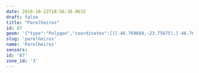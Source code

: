 ```yaml
---
date: 2018-10-22T18:56:38.063Z
draft: false
title: "Parelheiros"
id: 87
geom: '{"type":"Polygon","coordinates":[[[-46.769668,-23.75675],[-46.769629,-23.757927],[-46.769744,-23.75803],[-46.769756,-23.758193],[-46.769671,-23.758267],[-46.76944,-23.758102],[-46.769261,-23.758079],[-46.769097,-23.758144],[-46.769033,-23.758268],[-46.76911,-23.758557],[-46.769637,-23.759493],[-46.769813,-23.759585],[-46.770174,-23.760268],[-46.770172,-23.760345],[-46.770047,-23.760388],[-46.769826,-23.760289],[-46.769531,-23.760284],[-46.769389,-23.760362],[-46.769324,-23.760492],[-46.769327,-23.760602],[-46.769537,-23.760784],[-46.769794,-23.761141],[-46.769797,-23.762103],[-46.769906,-23.762232],[-46.770064,-23.762251],[-46.770155,-23.762123],[-46.770324,-23.761525],[-46.770492,-23.761473],[-46.770641,-23.761535],[-46.770945,-23.761972],[-46.770955,-23.762092],[-46.77047,-23.762503],[-46.770481,-23.76279],[-46.770868,-23.763161],[-46.771315,-23.76339],[-46.771568,-23.763775],[-46.771998,-23.763849],[-46.772032,-23.764053],[-46.771907,-23.764365],[-46.772074,-23.764508],[-46.772279,-23.764556],[-46.772356,-23.764673],[-46.772292,-23.765028],[-46.772522,-23.765692],[-46.772663,-23.76565],[-46.772611,-23.765466],[-46.772683,-23.765352],[-46.773112,-23.765283],[-46.77328,-23.765196],[-46.7735,-23.765214],[-46.773597,-23.76531],[-46.773585,-23.765554],[-46.773443,-23.765845],[-46.77316,-23.766204],[-46.773248,-23.766276],[-46.773636,-23.766261],[-46.773843,-23.766348],[-46.773918,-23.766475],[-46.773952,-23.766836],[-46.774092,-23.76696],[-46.774485,-23.767135],[-46.774872,-23.767137],[-46.775185,-23.766926],[-46.776046,-23.766733],[-46.776142,-23.766586],[-46.775989,-23.766364],[-46.776024,-23.766281],[-46.776624,-23.766149],[-46.777298,-23.76639],[-46.777839,-23.766344],[-46.777957,-23.766383],[-46.778044,-23.76702],[-46.778324,-23.767597],[-46.77862,-23.767444],[-46.779056,-23.766969],[-46.779242,-23.766975],[-46.779411,-23.767814],[-46.779667,-23.767932],[-46.780174,-23.767918],[-46.780266,-23.767947],[-46.780323,-23.768079],[-46.780036,-23.769171],[-46.779728,-23.769456],[-46.779769,-23.76962],[-46.780082,-23.770044],[-46.780104,-23.770193],[-46.780064,-23.770263],[-46.779603,-23.770378],[-46.779494,-23.770454],[-46.77926,-23.770732],[-46.779249,-23.770927],[-46.779342,-23.771059],[-46.779662,-23.771234],[-46.78012,-23.771254],[-46.780355,-23.771627],[-46.780528,-23.771705],[-46.781176,-23.771722],[-46.781306,-23.771663],[-46.781351,-23.771518],[-46.781101,-23.770956],[-46.781163,-23.770789],[-46.781276,-23.770757],[-46.781487,-23.77078],[-46.781879,-23.770978],[-46.782474,-23.771176],[-46.78262,-23.771628],[-46.782746,-23.771789],[-46.782888,-23.771771],[-46.783047,-23.771653],[-46.783233,-23.771316],[-46.783007,-23.771107],[-46.782517,-23.770885],[-46.782447,-23.770735],[-46.782507,-23.770285],[-46.782339,-23.769502],[-46.782394,-23.768536],[-46.782594,-23.768412],[-46.783567,-23.768152],[-46.783624,-23.76818],[-46.783701,-23.768273],[-46.78361,-23.768532],[-46.783677,-23.768639],[-46.784079,-23.768652],[-46.784278,-23.769031],[-46.785245,-23.769517],[-46.785404,-23.769934],[-46.785555,-23.770117],[-46.786491,-23.770665],[-46.786785,-23.77114],[-46.787311,-23.771634],[-46.787483,-23.771768],[-46.788266,-23.772126],[-46.788235,-23.772263],[-46.787992,-23.77231],[-46.787769,-23.772433],[-46.787824,-23.77257],[-46.788141,-23.772555],[-46.78825,-23.772602],[-46.78819,-23.773173],[-46.788364,-23.773489],[-46.788589,-23.773483],[-46.78882,-23.773098],[-46.789322,-23.772556],[-46.789538,-23.772557],[-46.789775,-23.772703],[-46.789925,-23.772949],[-46.78996,-23.773144],[-46.789737,-23.773802],[-46.789551,-23.773951],[-46.789659,-23.774192],[-46.790112,-23.774574],[-46.790797,-23.774925],[-46.791336,-23.775388],[-46.791524,-23.77568],[-46.792071,-23.776008],[-46.792302,-23.776289],[-46.792189,-23.776723],[-46.793404,-23.777467],[-46.793634,-23.777711],[-46.793846,-23.778114],[-46.793879,-23.778593],[-46.793517,-23.779057],[-46.793118,-23.77922],[-46.792972,-23.779357],[-46.793045,-23.779534],[-46.793474,-23.77981],[-46.793568,-23.779963],[-46.793609,-23.78015],[-46.793522,-23.78047],[-46.793279,-23.78055],[-46.793233,-23.780637],[-46.793304,-23.780774],[-46.793551,-23.780919],[-46.793538,-23.781044],[-46.793253,-23.781421],[-46.793051,-23.781888],[-46.792889,-23.781878],[-46.792504,-23.781504],[-46.792349,-23.78148],[-46.79224,-23.781562],[-46.792232,-23.78166],[-46.792698,-23.782291],[-46.792589,-23.782483],[-46.792266,-23.782554],[-46.791893,-23.782505],[-46.79152,-23.782697],[-46.791582,-23.782874],[-46.791897,-23.782886],[-46.792096,-23.782982],[-46.792269,-23.783355],[-46.792287,-23.783584],[-46.79192,-23.783637],[-46.791474,-23.784043],[-46.791304,-23.784028],[-46.791208,-23.783865],[-46.791176,-23.783625],[-46.79103,-23.783586],[-46.790334,-23.784178],[-46.789793,-23.784289],[-46.789492,-23.784619],[-46.789466,-23.784752],[-46.789517,-23.784893],[-46.789816,-23.785127],[-46.789882,-23.78526],[-46.789731,-23.785709],[-46.789844,-23.785998],[-46.789818,-23.786094],[-46.789508,-23.786195],[-46.789058,-23.786195],[-46.788247,-23.786352],[-46.788115,-23.78653],[-46.787996,-23.787019],[-46.788341,-23.787289],[-46.788634,-23.787652],[-46.78879,-23.787568],[-46.788813,-23.787091],[-46.788909,-23.787056],[-46.789024,-23.787101],[-46.789147,-23.787258],[-46.789241,-23.787635],[-46.789455,-23.787773],[-46.789627,-23.787749],[-46.789901,-23.787534],[-46.790117,-23.787459],[-46.790249,-23.787448],[-46.790353,-23.787516],[-46.790337,-23.787698],[-46.790142,-23.787934],[-46.790179,-23.788333],[-46.78987,-23.788709],[-46.789896,-23.788934],[-46.790109,-23.789418],[-46.790119,-23.789612],[-46.789916,-23.789647],[-46.789698,-23.789222],[-46.789484,-23.789222],[-46.789341,-23.789378],[-46.789232,-23.789676],[-46.789216,-23.789851],[-46.7893,-23.79005],[-46.789681,-23.790289],[-46.789994,-23.790788],[-46.790661,-23.791289],[-46.790808,-23.791231],[-46.790947,-23.790923],[-46.791125,-23.790758],[-46.791348,-23.790783],[-46.791614,-23.79094],[-46.792103,-23.79137],[-46.792086,-23.791561],[-46.791669,-23.79194],[-46.792097,-23.792361],[-46.792292,-23.792834],[-46.792917,-23.793302],[-46.793261,-23.793347],[-46.793815,-23.793772],[-46.794229,-23.793721],[-46.794433,-23.793866],[-46.794512,-23.794103],[-46.794441,-23.794461],[-46.794517,-23.794758],[-46.79495,-23.795225],[-46.795169,-23.795293],[-46.795174,-23.795476],[-46.795074,-23.795591],[-46.795104,-23.795682],[-46.795555,-23.795974],[-46.795986,-23.796909],[-46.796486,-23.797497],[-46.796481,-23.797816],[-46.796342,-23.797902],[-46.796107,-23.797934],[-46.795935,-23.79843],[-46.796079,-23.798863],[-46.796098,-23.799156],[-46.796282,-23.799467],[-46.79671,-23.799718],[-46.797161,-23.799724],[-46.797432,-23.799922],[-46.797688,-23.799956],[-46.798047,-23.800142],[-46.798421,-23.800219],[-46.798494,-23.8003],[-46.798585,-23.800725],[-46.798777,-23.800909],[-46.799145,-23.801067],[-46.799412,-23.801495],[-46.799672,-23.801539],[-46.800015,-23.801697],[-46.80037,-23.80149],[-46.8005,-23.801536],[-46.80063,-23.801879],[-46.800594,-23.802399],[-46.800807,-23.803057],[-46.800696,-23.803278],[-46.800351,-23.80341],[-46.800313,-23.80354],[-46.800517,-23.803929],[-46.800848,-23.804254],[-46.800888,-23.80441],[-46.800834,-23.804614],[-46.800446,-23.805071],[-46.80047,-23.80525],[-46.800619,-23.80526],[-46.800929,-23.804986],[-46.801121,-23.805084],[-46.801379,-23.805832],[-46.801779,-23.806076],[-46.801849,-23.806324],[-46.801811,-23.806653],[-46.801871,-23.806986],[-46.802054,-23.807314],[-46.802444,-23.807277],[-46.802778,-23.807486],[-46.803329,-23.807369],[-46.803499,-23.807455],[-46.803512,-23.807589],[-46.803247,-23.80781],[-46.802769,-23.807867],[-46.802745,-23.808062],[-46.802922,-23.808267],[-46.80391,-23.809075],[-46.804091,-23.809187],[-46.804458,-23.809259],[-46.804434,-23.809319],[-46.803159,-23.809989],[-46.800935,-23.810584],[-46.798425,-23.81021],[-46.797503,-23.810642],[-46.797025,-23.810936],[-46.796426,-23.811061],[-46.796191,-23.811025],[-46.795455,-23.810706],[-46.795105,-23.810464],[-46.794741,-23.810431],[-46.792112,-23.811143],[-46.790146,-23.811343],[-46.78873,-23.811578],[-46.787046,-23.812403],[-46.786437,-23.812615],[-46.785589,-23.812646],[-46.785191,-23.812735],[-46.784871,-23.813264],[-46.784548,-23.813413],[-46.784444,-23.813359],[-46.784454,-23.813199],[-46.784389,-23.813132],[-46.784133,-23.813118],[-46.783895,-23.813028],[-46.7835,-23.813237],[-46.782924,-23.813262],[-46.782565,-23.8132],[-46.78248,-23.813254],[-46.78235,-23.813626],[-46.782168,-23.813725],[-46.781915,-23.814016],[-46.781594,-23.814092],[-46.781191,-23.814052],[-46.780547,-23.814349],[-46.780326,-23.814558],[-46.779741,-23.814865],[-46.779364,-23.81522],[-46.778816,-23.815548],[-46.777362,-23.816224],[-46.776984,-23.816621],[-46.776462,-23.81674],[-46.77638,-23.816878],[-46.77605,-23.8171],[-46.775892,-23.817118],[-46.775586,-23.817432],[-46.775432,-23.817441],[-46.775184,-23.817658],[-46.774916,-23.817726],[-46.774581,-23.817538],[-46.774307,-23.817511],[-46.773889,-23.817668],[-46.773792,-23.81781],[-46.773669,-23.818287],[-46.77337,-23.818334],[-46.772476,-23.819051],[-46.771655,-23.819954],[-46.771226,-23.820096],[-46.771044,-23.820036],[-46.770486,-23.820193],[-46.769811,-23.821022],[-46.769244,-23.821238],[-46.768893,-23.821454],[-46.768784,-23.821555],[-46.768749,-23.821764],[-46.767881,-23.822815],[-46.767818,-23.823013],[-46.767884,-23.823184],[-46.767764,-23.82343],[-46.767425,-23.823565],[-46.767187,-23.823954],[-46.76696,-23.824001],[-46.766764,-23.824184],[-46.766245,-23.824387],[-46.765876,-23.824742],[-46.765234,-23.825163],[-46.765015,-23.825378],[-46.764776,-23.825799],[-46.764265,-23.826004],[-46.763794,-23.82637],[-46.763516,-23.826486],[-46.763105,-23.826887],[-46.763043,-23.827135],[-46.762871,-23.827206],[-46.762642,-23.82743],[-46.7626,-23.827817],[-46.762764,-23.828823],[-46.76283,-23.829012],[-46.763049,-23.829288],[-46.76304,-23.829783],[-46.763164,-23.83054],[-46.763439,-23.831541],[-46.763754,-23.832301],[-46.763894,-23.83246],[-46.764449,-23.832592],[-46.764613,-23.832692],[-46.764843,-23.83297],[-46.765099,-23.833593],[-46.765569,-23.833827],[-46.76554,-23.834284],[-46.76532,-23.83459],[-46.76514,-23.834584],[-46.764803,-23.834378],[-46.764548,-23.834324],[-46.76376,-23.834281],[-46.763356,-23.834322],[-46.763021,-23.83454],[-46.762847,-23.834991],[-46.762787,-23.835465],[-46.76253,-23.835925],[-46.762595,-23.836503],[-46.762884,-23.836755],[-46.763002,-23.837016],[-46.762979,-23.83855],[-46.762719,-23.839475],[-46.762794,-23.839891],[-46.76327,-23.840574],[-46.764131,-23.841251],[-46.764321,-23.841601],[-46.764338,-23.842204],[-46.76446,-23.842453],[-46.764642,-23.842569],[-46.765662,-23.842636],[-46.766197,-23.842822],[-46.768336,-23.843368],[-46.769461,-23.843366],[-46.77006,-23.843174],[-46.770451,-23.843153],[-46.770633,-23.843236],[-46.770701,-23.843385],[-46.770917,-23.84348],[-46.77119,-23.843473],[-46.771838,-23.843319],[-46.77215,-23.843328],[-46.772886,-23.843477],[-46.773404,-23.843714],[-46.773791,-23.843726],[-46.774146,-23.843653],[-46.774511,-23.84339],[-46.774927,-23.84328],[-46.775253,-23.843276],[-46.775594,-23.843167],[-46.776248,-23.842472],[-46.776502,-23.842416],[-46.776964,-23.842422],[-46.777154,-23.842489],[-46.777763,-23.84291],[-46.777903,-23.842938],[-46.778054,-23.842887],[-46.778264,-23.84266],[-46.778436,-23.842346],[-46.77856,-23.842378],[-46.778725,-23.842551],[-46.778981,-23.842636],[-46.779528,-23.84235],[-46.779951,-23.842481],[-46.780237,-23.84246],[-46.780044,-23.843051],[-46.780154,-23.843317],[-46.780095,-23.843587],[-46.779811,-23.843905],[-46.779387,-23.844243],[-46.779448,-23.844583],[-46.779413,-23.84486],[-46.778864,-23.846231],[-46.77895,-23.846792],[-46.779122,-23.846953],[-46.779398,-23.84706],[-46.779424,-23.847126],[-46.779251,-23.847347],[-46.779616,-23.847573],[-46.779437,-23.847873],[-46.779572,-23.848024],[-46.77944,-23.84809],[-46.779434,-23.848158],[-46.779902,-23.848363],[-46.779884,-23.848431],[-46.779259,-23.848793],[-46.779012,-23.849214],[-46.779167,-23.84989],[-46.779406,-23.850162],[-46.779499,-23.850494],[-46.778826,-23.852488],[-46.778286,-23.853564],[-46.777351,-23.854534],[-46.776934,-23.855064],[-46.776626,-23.855276],[-46.77631,-23.85562],[-46.776481,-23.856038],[-46.775672,-23.856344],[-46.775665,-23.866522],[-46.775305,-23.866678],[-46.774888,-23.866713],[-46.774357,-23.867164],[-46.774048,-23.867295],[-46.773781,-23.867825],[-46.773486,-23.868047],[-46.773116,-23.86811],[-46.772651,-23.867983],[-46.772214,-23.8681],[-46.771758,-23.868126],[-46.77135,-23.868019],[-46.770864,-23.867999],[-46.770146,-23.868275],[-46.769285,-23.868445],[-46.768395,-23.868284],[-46.768266,-23.868213],[-46.768006,-23.867817],[-46.767567,-23.8675],[-46.767272,-23.867076],[-46.766755,-23.8671],[-46.765591,-23.867323],[-46.765376,-23.86727],[-46.765122,-23.867044],[-46.764874,-23.866933],[-46.764544,-23.86693],[-46.763851,-23.867104],[-46.763525,-23.866992],[-46.763253,-23.866763],[-46.752321,-23.870563],[-46.747546,-23.872025],[-46.741593,-23.873696],[-46.73628,-23.875324],[-46.732545,-23.876326],[-46.720629,-23.879903],[-46.71714,-23.880856],[-46.69917,-23.886165],[-46.666836,-23.88756],[-46.664648,-23.887607],[-46.651782,-23.888206],[-46.651673,-23.889649],[-46.651267,-23.891098],[-46.650762,-23.892168],[-46.648333,-23.896472],[-46.647413,-23.897576],[-46.644598,-23.900242],[-46.643862,-23.901244],[-46.643264,-23.902398],[-46.641092,-23.90726],[-46.640707,-23.908299],[-46.64044,-23.909688],[-46.640432,-23.910784],[-46.640514,-23.911526],[-46.63893,-23.911156],[-46.610487,-23.905521],[-46.609867,-23.905507],[-46.609741,-23.905355],[-46.609021,-23.904862],[-46.609185,-23.904433],[-46.609554,-23.904186],[-46.609747,-23.903898],[-46.609973,-23.903895],[-46.610145,-23.903761],[-46.610831,-23.903498],[-46.611404,-23.903167],[-46.611882,-23.902635],[-46.612355,-23.902492],[-46.612413,-23.902314],[-46.612974,-23.901876],[-46.613471,-23.901875],[-46.613891,-23.901739],[-46.614032,-23.901575],[-46.614104,-23.901382],[-46.614047,-23.900929],[-46.614204,-23.900879],[-46.614312,-23.900559],[-46.614522,-23.900274],[-46.61478,-23.900074],[-46.614909,-23.899838],[-46.615032,-23.898752],[-46.615294,-23.897894],[-46.615335,-23.89674],[-46.615441,-23.896413],[-46.615444,-23.895813],[-46.615622,-23.894214],[-46.615932,-23.893411],[-46.616241,-23.892932],[-46.616384,-23.892531],[-46.616369,-23.892113],[-46.616093,-23.891615],[-46.616351,-23.891098],[-46.616478,-23.890547],[-46.616718,-23.890373],[-46.617147,-23.889894],[-46.617103,-23.889692],[-46.617199,-23.889359],[-46.617111,-23.888745],[-46.617145,-23.88861],[-46.617285,-23.888524],[-46.617226,-23.888282],[-46.617269,-23.887813],[-46.61743,-23.887259],[-46.617253,-23.886668],[-46.617527,-23.886093],[-46.617415,-23.885546],[-46.617493,-23.885175],[-46.617445,-23.885053],[-46.617481,-23.88478],[-46.617215,-23.883859],[-46.617003,-23.883577],[-46.616821,-23.882241],[-46.616794,-23.881527],[-46.616534,-23.880619],[-46.616614,-23.879799],[-46.616722,-23.879451],[-46.616551,-23.879183],[-46.616554,-23.879076],[-46.616852,-23.878825],[-46.616893,-23.878689],[-46.616784,-23.878546],[-46.616557,-23.878417],[-46.616602,-23.878086],[-46.616509,-23.878059],[-46.616365,-23.878216],[-46.616187,-23.878075],[-46.6162,-23.877927],[-46.616327,-23.877797],[-46.616229,-23.877753],[-46.616212,-23.87762],[-46.616045,-23.87757],[-46.616159,-23.877409],[-46.616007,-23.877408],[-46.615878,-23.877323],[-46.615846,-23.876937],[-46.615442,-23.876675],[-46.615401,-23.876541],[-46.615578,-23.876038],[-46.61573,-23.875943],[-46.615718,-23.875881],[-46.615537,-23.875808],[-46.615503,-23.875646],[-46.615821,-23.875481],[-46.615708,-23.8754],[-46.615744,-23.875249],[-46.615868,-23.875168],[-46.615812,-23.875024],[-46.615712,-23.874976],[-46.61572,-23.874756],[-46.615832,-23.874828],[-46.615878,-23.875009],[-46.615989,-23.875046],[-46.616106,-23.874942],[-46.61632,-23.874995],[-46.616411,-23.874912],[-46.61619,-23.874696],[-46.616179,-23.874546],[-46.616367,-23.874688],[-46.616443,-23.874648],[-46.616359,-23.874481],[-46.616426,-23.874368],[-46.616135,-23.874353],[-46.616048,-23.874016],[-46.615942,-23.873983],[-46.615966,-23.874145],[-46.615911,-23.874191],[-46.615844,-23.874137],[-46.615813,-23.873954],[-46.615618,-23.873894],[-46.615898,-23.873781],[-46.615974,-23.873627],[-46.615957,-23.873564],[-46.615801,-23.87363],[-46.615685,-23.873594],[-46.615729,-23.873283],[-46.615569,-23.872924],[-46.615609,-23.872666],[-46.615862,-23.872521],[-46.615885,-23.872262],[-46.61577,-23.872039],[-46.615934,-23.871882],[-46.615939,-23.871728],[-46.616035,-23.871713],[-46.616113,-23.871603],[-46.616165,-23.871346],[-46.616442,-23.871226],[-46.616353,-23.871124],[-46.616391,-23.871065],[-46.616487,-23.871054],[-46.616758,-23.871196],[-46.61687,-23.871136],[-46.616794,-23.870778],[-46.616926,-23.870725],[-46.617162,-23.870368],[-46.617168,-23.870255],[-46.61706,-23.87023],[-46.617003,-23.870127],[-46.617336,-23.869996],[-46.617176,-23.869733],[-46.617037,-23.869639],[-46.617072,-23.869364],[-46.616924,-23.869158],[-46.616832,-23.868858],[-46.617043,-23.868283],[-46.616959,-23.86797],[-46.617144,-23.867662],[-46.617183,-23.86691],[-46.617326,-23.86681],[-46.617427,-23.866525],[-46.617228,-23.866453],[-46.617179,-23.866366],[-46.616867,-23.86445],[-46.616204,-23.862732],[-46.618262,-23.860846],[-46.623098,-23.858553],[-46.624067,-23.85736],[-46.628639,-23.854879],[-46.630463,-23.854323],[-46.632361,-23.852841],[-46.63395,-23.845342],[-46.634177,-23.836753],[-46.636305,-23.836898],[-46.638592,-23.837667],[-46.64114,-23.838742],[-46.644098,-23.840658],[-46.650693,-23.846281],[-46.654999,-23.849146],[-46.657827,-23.849664],[-46.659748,-23.849882],[-46.662138,-23.849449],[-46.664369,-23.849149],[-46.666419,-23.848154],[-46.667449,-23.847184],[-46.668765,-23.846574],[-46.670725,-23.84619],[-46.673232,-23.846103],[-46.677037,-23.846644],[-46.678576,-23.845786],[-46.678875,-23.845691],[-46.679399,-23.845777],[-46.679897,-23.84578],[-46.680442,-23.845931],[-46.680406,-23.846171],[-46.680808,-23.846345],[-46.681121,-23.846625],[-46.681179,-23.846735],[-46.681016,-23.846851],[-46.681035,-23.846938],[-46.681643,-23.847207],[-46.681359,-23.848085],[-46.681483,-23.848283],[-46.681501,-23.848482],[-46.681697,-23.848963],[-46.681808,-23.849548],[-46.682032,-23.849755],[-46.682201,-23.849694],[-46.682722,-23.849887],[-46.682731,-23.849738],[-46.682578,-23.849527],[-46.682877,-23.849435],[-46.683091,-23.84949],[-46.683267,-23.849461],[-46.683425,-23.849679],[-46.683609,-23.849435],[-46.683806,-23.84933],[-46.683823,-23.849221],[-46.6846,-23.849137],[-46.684781,-23.849155],[-46.684755,-23.84938],[-46.68484,-23.849416],[-46.684965,-23.849339],[-46.685116,-23.849478],[-46.685145,-23.849648],[-46.685524,-23.849613],[-46.685585,-23.849651],[-46.686053,-23.84918],[-46.686113,-23.849267],[-46.686041,-23.849588],[-46.686253,-23.849631],[-46.68628,-23.849713],[-46.685879,-23.849705],[-46.68582,-23.849814],[-46.686174,-23.849951],[-46.686527,-23.850388],[-46.686947,-23.850512],[-46.686878,-23.850686],[-46.687048,-23.850735],[-46.686915,-23.851035],[-46.686743,-23.851211],[-46.686818,-23.851403],[-46.686987,-23.851463],[-46.687304,-23.851338],[-46.687543,-23.851321],[-46.687819,-23.851617],[-46.688001,-23.851641],[-46.688209,-23.851831],[-46.688511,-23.851949],[-46.688549,-23.851809],[-46.688869,-23.851895],[-46.689081,-23.852171],[-46.68931,-23.852146],[-46.689343,-23.852302],[-46.689609,-23.8523],[-46.689885,-23.852052],[-46.690351,-23.852058],[-46.690497,-23.851978],[-46.690563,-23.851782],[-46.690652,-23.851712],[-46.691505,-23.85162],[-46.692472,-23.85043],[-46.693035,-23.849967],[-46.693358,-23.849437],[-46.693948,-23.849422],[-46.694506,-23.845638],[-46.694895,-23.844536],[-46.695825,-23.842611],[-46.696152,-23.841477],[-46.696641,-23.835087],[-46.696905,-23.833628],[-46.698941,-23.827708],[-46.699346,-23.826874],[-46.701264,-23.82341],[-46.701807,-23.822252],[-46.703024,-23.817975],[-46.703115,-23.817051],[-46.702989,-23.815787],[-46.701195,-23.809512],[-46.700973,-23.808544],[-46.700902,-23.807785],[-46.701037,-23.806444],[-46.701354,-23.805336],[-46.711703,-23.776851],[-46.711898,-23.776001],[-46.711998,-23.774944],[-46.711943,-23.768594],[-46.712449,-23.768498],[-46.712573,-23.768244],[-46.712608,-23.767796],[-46.712745,-23.767375],[-46.713094,-23.766998],[-46.713427,-23.766793],[-46.713602,-23.766567],[-46.714175,-23.766256],[-46.714471,-23.766214],[-46.714701,-23.766261],[-46.71548,-23.766031],[-46.717305,-23.765833],[-46.718241,-23.765319],[-46.718405,-23.76541],[-46.718304,-23.765548],[-46.718347,-23.765607],[-46.718307,-23.765668],[-46.718701,-23.765844],[-46.719456,-23.765928],[-46.719967,-23.765803],[-46.720283,-23.765866],[-46.72047,-23.765983],[-46.721235,-23.765955],[-46.721506,-23.765744],[-46.721748,-23.765653],[-46.722265,-23.765827],[-46.722667,-23.765748],[-46.722861,-23.765794],[-46.722934,-23.765967],[-46.723142,-23.766102],[-46.723424,-23.765979],[-46.723651,-23.766005],[-46.724088,-23.765918],[-46.724469,-23.766105],[-46.725138,-23.766153],[-46.725324,-23.766065],[-46.725329,-23.765969],[-46.725545,-23.765738],[-46.725672,-23.765421],[-46.725992,-23.765164],[-46.725688,-23.764555],[-46.725419,-23.764462],[-46.725316,-23.76428],[-46.725106,-23.764192],[-46.724588,-23.764197],[-46.724605,-23.764042],[-46.724751,-23.763826],[-46.72456,-23.763675],[-46.724737,-23.763528],[-46.725021,-23.76355],[-46.724762,-23.763094],[-46.72479,-23.763023],[-46.725114,-23.763078],[-46.725277,-23.762926],[-46.725311,-23.762494],[-46.725164,-23.762307],[-46.725097,-23.762084],[-46.725156,-23.761595],[-46.72507,-23.761472],[-46.725429,-23.761296],[-46.72504,-23.761153],[-46.72499,-23.761027],[-46.725119,-23.760981],[-46.725352,-23.761082],[-46.725575,-23.761018],[-46.725612,-23.760311],[-46.725825,-23.76027],[-46.725848,-23.76004],[-46.725976,-23.760078],[-46.726074,-23.760012],[-46.725938,-23.759901],[-46.725908,-23.759776],[-46.725983,-23.759588],[-46.725963,-23.759256],[-46.726124,-23.759197],[-46.726142,-23.759071],[-46.725972,-23.758915],[-46.725803,-23.758891],[-46.725736,-23.758495],[-46.72536,-23.758414],[-46.725409,-23.758274],[-46.725352,-23.758217],[-46.725263,-23.7582],[-46.725182,-23.758293],[-46.72509,-23.758252],[-46.725231,-23.757907],[-46.725146,-23.757741],[-46.725263,-23.757493],[-46.725282,-23.757204],[-46.725138,-23.757228],[-46.724926,-23.757409],[-46.72484,-23.757396],[-46.7247,-23.757092],[-46.724524,-23.75701],[-46.724479,-23.756884],[-46.724501,-23.756796],[-46.724785,-23.756755],[-46.724889,-23.756673],[-46.725184,-23.756736],[-46.725637,-23.756529],[-46.726413,-23.756861],[-46.726834,-23.756837],[-46.726953,-23.756781],[-46.727371,-23.7563],[-46.727614,-23.755891],[-46.727726,-23.755363],[-46.727741,-23.754765],[-46.727507,-23.754163],[-46.727403,-23.753997],[-46.726903,-23.753637],[-46.726709,-23.753346],[-46.726387,-23.753077],[-46.72586,-23.751756],[-46.725836,-23.75133],[-46.726098,-23.750412],[-46.726228,-23.749497],[-46.726388,-23.748971],[-46.726421,-23.747598],[-46.726656,-23.747037],[-46.72767,-23.745886],[-46.728314,-23.744466],[-46.732299,-23.739472],[-46.735279,-23.741814],[-46.739855,-23.743342],[-46.743862,-23.743302],[-46.747761,-23.742132],[-46.754089,-23.739286],[-46.757392,-23.738671],[-46.761208,-23.737665],[-46.76335,-23.738187],[-46.765565,-23.742462],[-46.766316,-23.747126],[-46.766125,-23.752846],[-46.767076,-23.75427],[-46.769668,-23.75675]]]}'
slug: 'parelheiros'
name: 'Parelheiros'
sensors:
id: '87'
zone_id: '3'
---
```

		